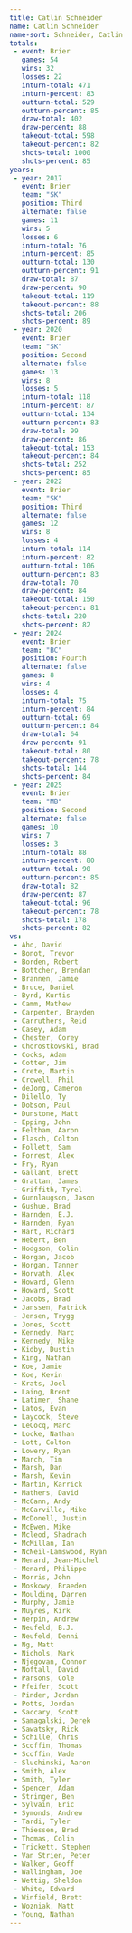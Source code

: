 ```yaml
---
title: Catlin Schneider
name: Catlin Schneider
name-sort: Schneider, Catlin
totals:
 - event: Brier
   games: 54
   wins: 32
   losses: 22
   inturn-total: 471
   inturn-percent: 83
   outturn-total: 529
   outturn-percent: 85
   draw-total: 402
   draw-percent: 88
   takeout-total: 598
   takeout-percent: 82
   shots-total: 1000
   shots-percent: 85
years:
 - year: 2017
   event: Brier
   team: "SK"
   position: Third
   alternate: false
   games: 11
   wins: 5
   losses: 6
   inturn-total: 76
   inturn-percent: 85
   outturn-total: 130
   outturn-percent: 91
   draw-total: 87
   draw-percent: 90
   takeout-total: 119
   takeout-percent: 88
   shots-total: 206
   shots-percent: 89
 - year: 2020
   event: Brier
   team: "SK"
   position: Second
   alternate: false
   games: 13
   wins: 8
   losses: 5
   inturn-total: 118
   inturn-percent: 87
   outturn-total: 134
   outturn-percent: 83
   draw-total: 99
   draw-percent: 86
   takeout-total: 153
   takeout-percent: 84
   shots-total: 252
   shots-percent: 85
 - year: 2022
   event: Brier
   team: "SK"
   position: Third
   alternate: false
   games: 12
   wins: 8
   losses: 4
   inturn-total: 114
   inturn-percent: 82
   outturn-total: 106
   outturn-percent: 83
   draw-total: 70
   draw-percent: 84
   takeout-total: 150
   takeout-percent: 81
   shots-total: 220
   shots-percent: 82
 - year: 2024
   event: Brier
   team: "BC"
   position: Fourth
   alternate: false
   games: 8
   wins: 4
   losses: 4
   inturn-total: 75
   inturn-percent: 84
   outturn-total: 69
   outturn-percent: 84
   draw-total: 64
   draw-percent: 91
   takeout-total: 80
   takeout-percent: 78
   shots-total: 144
   shots-percent: 84
 - year: 2025
   event: Brier
   team: "MB"
   position: Second
   alternate: false
   games: 10
   wins: 7
   losses: 3
   inturn-total: 88
   inturn-percent: 80
   outturn-total: 90
   outturn-percent: 85
   draw-total: 82
   draw-percent: 87
   takeout-total: 96
   takeout-percent: 78
   shots-total: 178
   shots-percent: 82
vs:
 - Aho, David
 - Bonot, Trevor
 - Borden, Robert
 - Bottcher, Brendan
 - Brannen, Jamie
 - Bruce, Daniel
 - Byrd, Kurtis
 - Camm, Mathew
 - Carpenter, Brayden
 - Carruthers, Reid
 - Casey, Adam
 - Chester, Corey
 - Chorostkowski, Brad
 - Cocks, Adam
 - Cotter, Jim
 - Crete, Martin
 - Crowell, Phil
 - deJong, Cameron
 - Dilello, Ty
 - Dobson, Paul
 - Dunstone, Matt
 - Epping, John
 - Feltham, Aaron
 - Flasch, Colton
 - Follett, Sam
 - Forrest, Alex
 - Fry, Ryan
 - Gallant, Brett
 - Grattan, James
 - Griffith, Tyrel
 - Gunnlaugson, Jason
 - Gushue, Brad
 - Harnden, E.J.
 - Harnden, Ryan
 - Hart, Richard
 - Hebert, Ben
 - Hodgson, Colin
 - Horgan, Jacob
 - Horgan, Tanner
 - Horvath, Alex
 - Howard, Glenn
 - Howard, Scott
 - Jacobs, Brad
 - Janssen, Patrick
 - Jensen, Trygg
 - Jones, Scott
 - Kennedy, Marc
 - Kennedy, Mike
 - Kidby, Dustin
 - King, Nathan
 - Koe, Jamie
 - Koe, Kevin
 - Krats, Joel
 - Laing, Brent
 - Latimer, Shane
 - Latos, Evan
 - Laycock, Steve
 - LeCocq, Marc
 - Locke, Nathan
 - Lott, Colton
 - Lowery, Ryan
 - March, Tim
 - Marsh, Dan
 - Marsh, Kevin
 - Martin, Karrick
 - Mathers, David
 - McCann, Andy
 - McCarville, Mike
 - McDonell, Justin
 - McEwen, Mike
 - Mcleod, Shadrach
 - McMillan, Ian
 - NcNeil-Lamswood, Ryan
 - Menard, Jean-Michel
 - Menard, Philippe
 - Morris, John
 - Moskowy, Braeden
 - Moulding, Darren
 - Murphy, Jamie
 - Muyres, Kirk
 - Nerpin, Andrew
 - Neufeld, B.J.
 - Neufeld, Denni
 - Ng, Matt
 - Nichols, Mark
 - Njegovan, Connor
 - Noftall, David
 - Parsons, Cole
 - Pfeifer, Scott
 - Pinder, Jordan
 - Potts, Jordan
 - Saccary, Scott
 - Samagalski, Derek
 - Sawatsky, Rick
 - Schille, Chris
 - Scoffin, Thomas
 - Scoffin, Wade
 - Sluchinski, Aaron
 - Smith, Alex
 - Smith, Tyler
 - Spencer, Adam
 - Stringer, Ben
 - Sylvain, Eric
 - Symonds, Andrew
 - Tardi, Tyler
 - Thiessen, Brad
 - Thomas, Colin
 - Trickett, Stephen
 - Van Strien, Peter
 - Walker, Geoff
 - Wallingham, Joe
 - Wettig, Sheldon
 - White, Edward
 - Winfield, Brett
 - Wozniak, Matt
 - Young, Nathan
---
```

